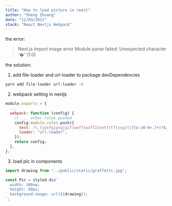 ```yaml
---
title: "How to load picture in react"
author: "Sheng Zhuang"
date: "12/03/2021"
stack: "React Nextjs Webpack"
---
```


the error:

> Next.js Import image error Module parse failed: Unexpected character '�' (1:0)

the solution:

1. add file-loader and url-loader to package devDependencies

```bash
yarn add file-loader url-loader -D
```

2. webpack setting in nextjs

```js
module.exports = {
  ...
  webpack: function (config) {
    // ... other rules pushed
    config.module.rules.push({
      test: /\.(jpe?g|png|gif|woff|woff2|eot|ttf|svg)(\?[a-z0-9=.]+)?$/,
      loader: "url-loader",
    });
    return config;
  },
};
```

3. load pic in components

```js
import drawing from "../public/static/graffetti.jpg";

const Pic = styled.div`
  width: 100vw;
  height: 60px;
  background-image: url(${drawing});
`;
```
